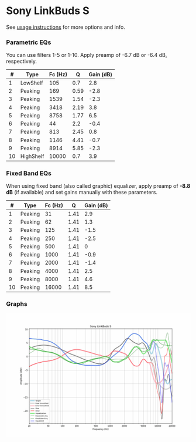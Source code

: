# Sony LinkBuds S
See [usage instructions](https://github.com/jaakkopasanen/AutoEq#usage) for more options and info.

### Parametric EQs
You can use filters 1-5 or 1-10. Apply preamp of -6.7 dB or -6.4 dB, respectively.

|   # | Type      |   Fc (Hz) |    Q |   Gain (dB) |
|-----|-----------|-----------|------|-------------|
|   1 | LowShelf  |       105 | 0.7  |         2.8 |
|   2 | Peaking   |       169 | 0.59 |        -2.8 |
|   3 | Peaking   |      1539 | 1.54 |        -2.3 |
|   4 | Peaking   |      3418 | 2.19 |         3.8 |
|   5 | Peaking   |      8758 | 1.77 |         6.5 |
|   6 | Peaking   |        44 | 2.2  |        -0.4 |
|   7 | Peaking   |       813 | 2.45 |         0.8 |
|   8 | Peaking   |      1146 | 4.41 |        -0.7 |
|   9 | Peaking   |      8914 | 5.85 |        -2.3 |
|  10 | HighShelf |     10000 | 0.7  |         3.9 |

### Fixed Band EQs
When using fixed band (also called graphic) equalizer, apply preamp of **-8.8 dB** (if available) and set gains manually with these parameters.

|   # | Type    |   Fc (Hz) |    Q |   Gain (dB) |
|-----|---------|-----------|------|-------------|
|   1 | Peaking |        31 | 1.41 |         2.9 |
|   2 | Peaking |        62 | 1.41 |         1.3 |
|   3 | Peaking |       125 | 1.41 |        -1.5 |
|   4 | Peaking |       250 | 1.41 |        -2.5 |
|   5 | Peaking |       500 | 1.41 |         0   |
|   6 | Peaking |      1000 | 1.41 |        -0.9 |
|   7 | Peaking |      2000 | 1.41 |        -1.4 |
|   8 | Peaking |      4000 | 1.41 |         2.5 |
|   9 | Peaking |      8000 | 1.41 |         4.6 |
|  10 | Peaking |     16000 | 1.41 |         8.5 |

### Graphs
![](./Sony%20LinkBuds%20S.png)
